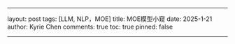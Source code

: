 ---

layout: post
tags: [LLM, NLP，MOE]
title: MOE模型小窥
date: 2025-1-21
author: Kyrie Chen
comments: true
toc: true
pinned: false

---